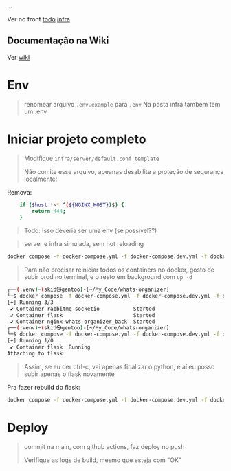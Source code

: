 ... 

Ver no front [todo](https://github.com/brpl20/whats-organizer-front/blob/master/td.md) [infra](https://github.com/brpl20/whats-organizer-front/blob/master/explain.txt) 

## Documentação na Wiki
Ver [wiki](https://github.com/brpl20/whats-organizer/wiki)


# Env

> renomear arquivo `.env.example` para `.env`
> Na pasta infra também tem um .env

# Iniciar projeto completo

> Modifique `infra/server/default.conf.template`
>
> Não comite esse arquivo, apeanas desabilite a proteção de segurança localmente!

Remova:

```bash
    if ($host !~* ^(${NGINX_HOST})$) {
        return 444;
    }
```

> Todo: Isso deveria ser uma env (se possível??)



> server e infra simulada, sem hot reloading
```bash
docker compose -f docker-compose.yml -f docker-compose.dev.yml -f docker-compose.prod.yml up
```

> Para não precisar reiniciar todos os containers no docker, gosto de subir prod no terminal, e o resto em background com `up -d`


```bash
┌──(.venv)─(skid㉿gentoo)-[~/My_Code/whats-organizer]
└─$ docker compose -f docker-compose.yml -f docker-compose.dev.yml -f docker-compose.prod.yml up -d
[+] Running 3/3
 ✔ Container rabbitmq-socketio           Started                                                                 0.4s 
 ✔ Container flask                       Started                                                                 0.4s 
 ✔ Container nginx-whats-organizer_back  Started  
┌──(.venv)─(skid㉿gentoo)-[~/My_Code/whats-organizer]
└─$ docker compose -f docker-compose.yml -f docker-compose.dev.yml -f docker-compose.prod.yml up flask
[+] Running 1/0
 ✔ Container flask  Running                                                                                      0.0s 
Attaching to flask
```

> Assim, se eu der ctrl-c, vai apenas finalizar o python, e aí eu posso subir apenas o flask novamente

Pra fazer rebuild do flask:
```bash
docker compose -f docker-compose.yml -f docker-compose.dev.yml -f docker-compose.prod.yml up flask --build
```

# Deploy

> commit na main, com github actions, faz deploy no push
>
> Verifique as logs de build, mesmo que esteja com "OK"

